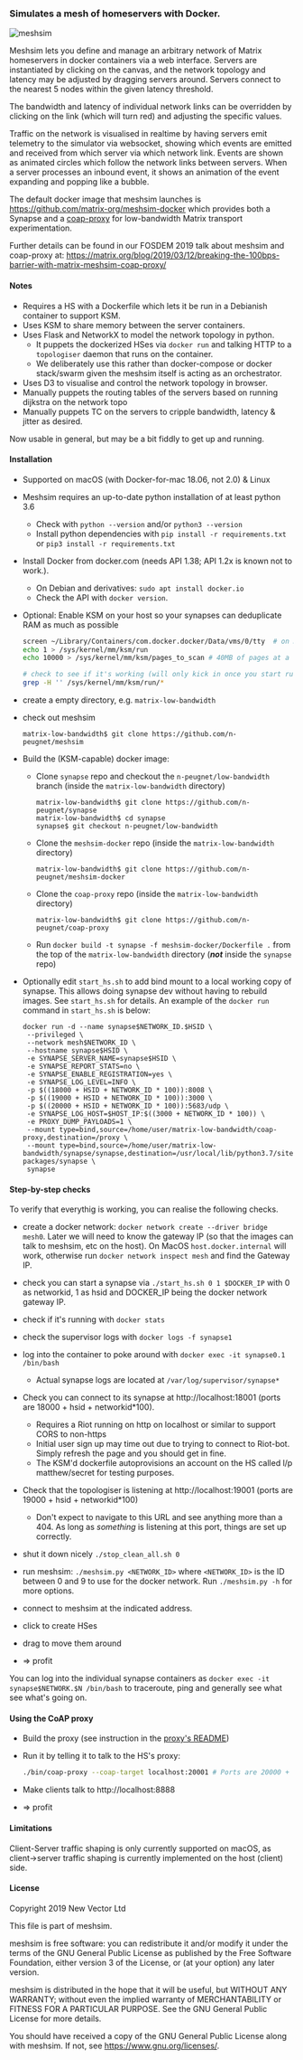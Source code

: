 ### Simulates a mesh of homeservers with Docker.

![meshsim](meshsim.gif)

Meshsim lets you define and manage an arbitrary network of Matrix homeservers
in docker containers via a web interface.  Servers are instantiated by clicking
on the canvas, and the network topology and latency may be adjusted by dragging
servers around.  Servers connect to the nearest 5 nodes within the given latency
threshold.

The bandwidth and latency of individual network links can be overridden by clicking
on the link (which will turn red) and adjusting the specific values.

Traffic on the network is visualised in realtime by having servers
emit telemetry to the simulator via websocket, showing which events are emitted
and received from which server via which network link.  Events are shown as
animated circles which follow the network links between servers.  When a server
processes an inbound event, it shows an animation of the event expanding and popping
like a bubble.

The default docker image that meshsim launches is https://github.com/matrix-org/meshsim-docker
which provides both a Synapse and a [coap-proxy](https://github.com/matrix-org/coap-proxy)
for low-bandwidth Matrix transport experimentation.

Further details can be found in our FOSDEM 2019 talk about meshsim and coap-proxy at:
https://matrix.org/blog/2019/03/12/breaking-the-100bps-barrier-with-matrix-meshsim-coap-proxy/

#### Notes

 * Requires a HS with a Dockerfile which lets it be run in a Debianish container to support KSM.
 * Uses KSM to share memory between the server containers.
 * Uses Flask and NetworkX to model the network topology in python.
   * It puppets the dockerized HSes via `docker run` and talking HTTP to a `topologiser` daemon that runs on the container.
   * We deliberately use this rather than docker-compose or docker stack/swarm given the meshsim itself is acting as an orchestrator.
 * Uses D3 to visualise and control the network topology in browser.
 * Manually puppets the routing tables of the servers based on running dijkstra on the network topo
 * Manually puppets TC on the servers to cripple bandwidth, latency & jitter as desired.

Now usable in general, but may be a bit fiddly to get up and running.

#### Installation

 * Supported on macOS (with Docker-for-mac 18.06, not 2.0) & Linux

 * Meshsim requires an up-to-date python installation of at least python 3.6
   * Check with `python --version` and/or `python3 --version`
   * Install python dependencies with `pip install -r requirements.txt` or `pip3 install -r requirements.txt`

 * Install Docker from docker.com (needs API 1.38; API 1.2x is known not to work.).
   * On Debian and derivatives: `sudo apt install docker.io`
   * Check the API with `docker version`.

 * Optional: Enable KSM on your host so your synapses can deduplicate RAM
   as much as possible

   ```sh
   screen ~/Library/Containers/com.docker.docker/Data/vms/0/tty  # on Docker-for-Mac
   echo 1 > /sys/kernel/mm/ksm/run
   echo 10000 > /sys/kernel/mm/ksm/pages_to_scan # 40MB of pages at a time

   # check to see if it's working (will only kick in once you start running something which requests KSM, like our KSMified synapse)
   grep -H '' /sys/kernel/mm/ksm/run/*
   ```

 * create a empty directory, e.g. `matrix-low-bandwidth`

 * check out meshsim
   ```
   matrix-low-bandwidth$ git clone https://github.com/n-peugnet/meshsim
   ```

 * Build the (KSM-capable) docker image:
   * Clone `synapse` repo and checkout the `n-peugnet/low-bandwidth` branch (inside the `matrix-low-bandwidth` directory)
     ```
     matrix-low-bandwidth$ git clone https://github.com/n-peugnet/synapse
     matrix-low-bandwidth$ cd synapse
     synapse$ git checkout n-peugnet/low-bandwidth
     ```

   * Clone the `meshsim-docker` repo (inside the `matrix-low-bandwidth` directory)
     ```
     matrix-low-bandwidth$ git clone https://github.com/n-peugnet/meshsim-docker
     ```

   * Clone the `coap-proxy` repo (inside the `matrix-low-bandwidth` directory)
     ```
     matrix-low-bandwidth$ git clone https://github.com/n-peugnet/coap-proxy
     ```

   * Run `docker build -t synapse -f meshsim-docker/Dockerfile .` from the top of the
     `matrix-low-bandwidth` directory (***not*** inside the `synapse` repo)

 * Optionally edit `start_hs.sh` to add bind mount to a local working copy of
   synapse. This allows doing synapse dev without having to rebuild images. See
   `start_hs.sh` for details. An example of the `docker run` command in `start_hs.sh` is below:

   ```
   docker run -d --name synapse$NETWORK_ID.$HSID \
   	--privileged \
   	--network mesh$NETWORK_ID \
   	--hostname synapse$HSID \
   	-e SYNAPSE_SERVER_NAME=synapse$HSID \
   	-e SYNAPSE_REPORT_STATS=no \
   	-e SYNAPSE_ENABLE_REGISTRATION=yes \
   	-e SYNAPSE_LOG_LEVEL=INFO \
   	-p $((18000 + HSID + NETWORK_ID * 100)):8008 \
   	-p $((19000 + HSID + NETWORK_ID * 100)):3000 \
   	-p $((20000 + HSID + NETWORK_ID * 100)):5683/udp \
   	-e SYNAPSE_LOG_HOST=$HOST_IP:$((3000 + NETWORK_ID * 100)) \
   	-e PROXY_DUMP_PAYLOADS=1 \
   	--mount type=bind,source=/home/user/matrix-low-bandwidth/coap-proxy,destination=/proxy \
   	--mount type=bind,source=/home/user/matrix-low-bandwidth/synapse/synapse,destination=/usr/local/lib/python3.7/site-packages/synapse \
   	synapse
   ```

#### Step-by-step checks

To verify that everythig is working, you can realise the following checks.

 * create a docker network: `docker network create --driver bridge mesh0`. Later
   we will need to know the gateway IP (so that the images can talk to
   meshsim, etc on the host). On MacOS `host.docker.internal` will work,
   otherwise run `docker network inspect mesh` and find the Gateway IP.
 * check you can start a synapse via `./start_hs.sh 0 1 $DOCKER_IP` with 0 as networkid, 1 as hsid and DOCKER_IP being the docker network gateway IP.
 * check if it's running with `docker stats`
 * check the supervisor logs with `docker logs -f synapse1`
 * log into the container to poke around with `docker exec -it synapse0.1 /bin/bash`
    * Actual synapse logs are located at `/var/log/supervisor/synapse*`

 * Check you can connect to its synapse at http://localhost:18001 (ports are 18000 + hsid + networkid*100).
   * Requires a Riot running on http on localhost or similar to support CORS to non-https
   * Initial user sign up may time out due to trying to connect to Riot-bot. Simply refresh the page and you should get in fine.
   * The KSM'd dockerfile autoprovisions an account on the HS called l/p matthew/secret for testing purposes.
 * Check that the topologiser is listening at http://localhost:19001 (ports are 19000 + hsid + networkid*100)
    * Don't expect to navigate to this URL and see anything more than a 404. As long as *something* is listening at this port, things are set up correctly.

 * shut it down nicely `./stop_clean_all.sh 0`

 * run meshsim:  `./meshsim.py <NETWORK_ID>` where `<NETWORK_ID>` is the ID between 0 and 9 to use for the docker network.
   Run `./meshsim.py -h` for more options.
 * connect to meshsim at the indicated address.
 * click to create HSes
 * drag to move them around
 * => profit

You can log into the individual synapse containers as `docker exec -it synapse$NETWORK.$N /bin/bash` to traceroute, ping
and generally see what see what's going on.

#### Using the CoAP proxy

* Build the proxy (see instruction in the [proxy's README](https://github.com/matrix-org/coap-proxy/blob/master/README.md))
* Run it by telling it to talk to the HS's proxy:

  ```bash
  ./bin/coap-proxy --coap-target localhost:20001 # Ports are 20000 + hsid
  ```

* Make clients talk to http://localhost:8888
* => profit

#### Limitations

Client-Server traffic shaping is only currently supported on macOS, as client->server traffic shaping
is currently implemented on the host (client) side.

#### License

Copyright 2019 New Vector Ltd

This file is part of meshsim.

meshsim is free software: you can redistribute it and/or modify
it under the terms of the GNU General Public License as published by
the Free Software Foundation, either version 3 of the License, or
(at your option) any later version.

meshsim is distributed in the hope that it will be useful,
but WITHOUT ANY WARRANTY; without even the implied warranty of
MERCHANTABILITY or FITNESS FOR A PARTICULAR PURPOSE.  See the
GNU General Public License for more details.

You should have received a copy of the GNU General Public License
along with meshsim.  If not, see <https://www.gnu.org/licenses/>.
